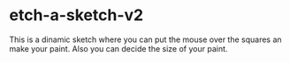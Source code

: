 # etch-a-sketch-v2

This is a dinamic sketch where you can put the mouse over the squares an make your paint. Also you can decide the size of your paint.